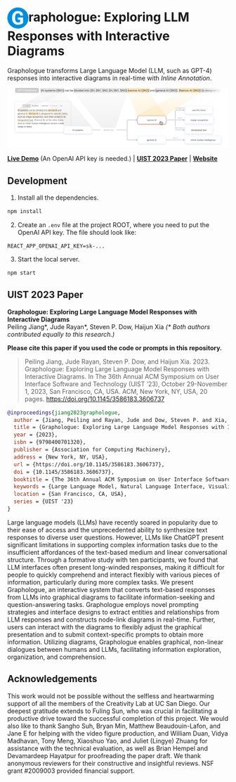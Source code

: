 # <img src="./public/logo512.png" width="48" style="vertical-align: middle;" alt="G"></img>raphologue: Exploring LLM Responses with Interactive Diagrams

Graphologue transforms Large Language Model (LLM, such as GPT-4) responses into interactive diagrams in real-time with _Inline Annotation_.

![](./media/teaser.png)

[**Live Demo**](https://graphologue.app/) (An OpenAI API key is needed.) | [**UIST 2023 Paper**](https://doi.org/10.1145/3586183.3606737) | [**Website**](https://creativity.ucsd.edu/)

## Development

1. Install all the dependencies.

```bash
npm install
```

2. Create an `.env` file at the project ROOT, where you need to put the OpenAI API key. The file should look like:

```
REACT_APP_OPENAI_API_KEY=sk-...
```

3. Start the local server.

```bash
npm start
```

## UIST 2023 Paper

**Graphologue: Exploring Large Language Model Responses with Interactive Diagrams**<br />
Peiling Jiang*, Jude Rayan*, Steven P. Dow, Haijun Xia _(\* Both authors contributed equally to this research.)_

**Please cite this paper if you used the code or prompts in this repository.**

> Peiling Jiang, Jude Rayan, Steven P. Dow, and Haijun Xia. 2023. Graphologue: Exploring Large Language Model Responses with Interactive Diagrams. In The 36th Annual ACM Symposium on User Interface Software and Technology (UIST ’23), October 29-November 1, 2023, San Francisco, CA, USA. ACM, New York, NY, USA, 20 pages. https://doi.org/10.1145/3586183.3606737

```bibtex
@inproceedings{jiang2023graphologue,
  author = {Jiang, Peiling and Rayan, Jude and Dow, Steven P. and Xia, Haijun},
  title = {Graphologue: Exploring Large Language Model Responses with Interactive Diagrams},
  year = {2023},
  isbn = {9798400701320},
  publisher = {Association for Computing Machinery},
  address = {New York, NY, USA},
  url = {https://doi.org/10.1145/3586183.3606737},
  doi = {10.1145/3586183.3606737},
  booktitle = {The 36th Annual ACM Symposium on User Interface Software and Technology},
  keywords = {Large Language Model, Natural Language Interface, Visualization},
  location = {San Francisco, CA, USA},
  series = {UIST '23}
}
```

Large language models (LLMs) have recently soared in popularity due to their ease of access and the unprecedented ability to synthesize text responses to diverse user questions. However, LLMs like ChatGPT present significant limitations in supporting complex information tasks due to the insufficient affordances of the text-based medium and linear conversational structure. Through a formative study with ten participants, we found that LLM interfaces often present long-winded responses, making it difficult for people to quickly comprehend and interact flexibly with various pieces of information, particularly during more complex tasks. We present Graphologue, an interactive system that converts text-based responses from LLMs into graphical diagrams to facilitate information-seeking and question-answering tasks. Graphologue employs novel prompting strategies and interface designs to extract entities and relationships from LLM responses and constructs node-link diagrams in real-time. Further, users can interact with the diagrams to flexibly adjust the graphical presentation and to submit context-specific prompts to obtain more information. Utilizing diagrams, Graphologue enables graphical, non-linear dialogues between humans and LLMs, facilitating information exploration, organization, and comprehension.

## Acknowledgements

This work would not be possible without the selfless and heartwarming support of all the members of the Creativity Lab at UC San Diego. Our deepest gratitude extends to Fuling Sun, who was crucial in facilitating a productive drive toward the successful completion of this project. We would also like to thank Sangho Suh, Bryan Min, Matthew Beaudouin-Lafon, and Jane E for helping with the video figure production, and William Duan, Vidya Madhavan, Tony Meng, Xiaoshuo Yao, and Juliet (Lingye) Zhuang for assistance with the technical evaluation, as well as Brian Hempel and Devamardeep Hayatpur for proofreading the paper draft. We thank anonymous reviewers for their constructive and insightful reviews. NSF grant #2009003 provided financial support.
